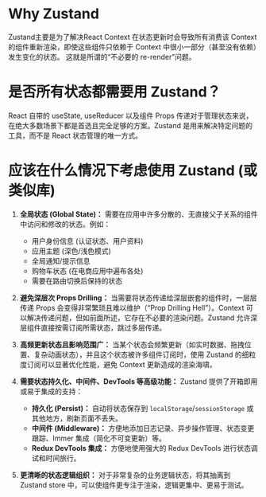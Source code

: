# Why Zustand

Zustand主要是为了解决React Context 在状态更新时会导致所有消费该 Context 的组件重新渲染，即使这些组件只依赖于 Context 中很小一部分（甚至没有依赖）发生变化的状态。 这就是所谓的“不必要的 re-render”问题。

# 是否所有状态都需要用 Zustand？

React 自带的 useState, useReducer 以及组件 Props 传递对于管理状态来说，在绝大多数场景下都是首选且完全足够的方案。Zustand 是用来解决特定问题的工具，而不是 React 状态管理的唯一方式。

# 应该在什么情况下考虑使用 Zustand (或类似库)

1. **全局状态 (Global State)：** 需要在应用中许多分散的、无直接父子关系的组件中访问和修改的状态。例如：
    - 用户身份信息 (认证状态、用户资料)
    - 应用主题 (深色/浅色模式)
    - 全局通知/提示信息
    - 购物车状态 (在电商应用中遍布各处)
    - 需要在路由切换后保持的状态

2. **避免深层次 Props Drilling：** 当需要将状态传递给深层嵌套的组件时，一层层传递 Props 会变得非常繁琐且难以维护（“Prop Drilling Hell”）。Context 可以解决传递问题，但如前面所述，它存在不必要的渲染问题。Zustand 允许深层组件直接按需订阅所需状态，跳过多层传递。

3. **高频更新状态且影响范围广：** 当某个状态会频繁更新（如实时数据、拖拽位置、复杂动画状态），并且这个状态被许多组件订阅时，使用 Zustand 的细粒度订阅可以显著优化性能，避免 Context 更新造成的渲染海啸。

4. **需要状态持久化、中间件、DevTools 等高级功能：** Zustand 提供了开箱即用或易于集成的支持：
    - **持久化 (Persist)：** 自动将状态保存到 `localStorage`/`sessionStorage` 或其他地方，刷新页面不丢失。
    - **中间件 (Middleware)：** 方便地添加日志记录、异步操作管理、状态变更跟踪、Immer 集成（简化不可变更新）等。
    - **Redux DevTools 集成：** 方便地使用强大的 Redux DevTools 进行状态调试和时间旅行。

5. **更清晰的状态逻辑组织：** 对于非常复杂的业务逻辑状态，将其抽离到 Zustand store 中，可以使组件更专注于渲染，逻辑更集中、更易于测试。

